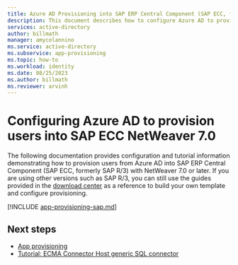 ```yaml
---
title: Azure AD Provisioning into SAP ERP Central Component (SAP ECC, formerly SAP R/3) with NetWeaver 7.0 or later.
description: This document describes how to configure Azure AD to provision users into SAP ERP Central Component (SAP ECC, formerly SAP R/3) with NetWeaver 7.0 or later.
services: active-directory
author: billmath
manager: amycolannino
ms.service: active-directory
ms.subservice: app-provisioning
ms.topic: how-to
ms.workload: identity
ms.date: 08/25/2023
ms.author: billmath
ms.reviewer: arvinh
---
```


# Configuring Azure AD to provision users into SAP ECC NetWeaver 7.0
The following documentation provides configuration and tutorial information demonstrating how to provision users from Azure AD into SAP ERP Central Component (SAP ECC, formerly SAP R/3) with NetWeaver 7.0 or later. If you are using other versions such as SAP R/3, you can still use the guides provided in the [download center](https://www.microsoft.com/download/details.aspx?id=51495) as a reference to build your own template and configure provisioning.   


[!INCLUDE [app-provisioning-sap.md](../../../includes/app-provisioning-sap.md)]

## Next steps

- [App provisioning](user-provisioning.md)
- [Tutorial: ECMA Connector Host generic SQL connector](tutorial-ecma-sql-connector.md)
